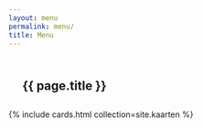 ```yaml
---
layout: menu
permalink: menu/
title: Menu
---
```

<section class="card-section right-card">
    <h1 style="padding: 24px 24px 12px">{{ page.title }}</h1>
    {% include cards.html collection=site.kaarten %}
</section>